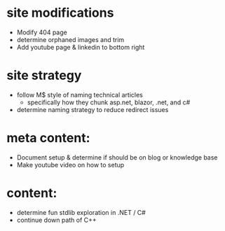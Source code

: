 # site modifications
- Modify 404 page
- determine orphaned images and trim
- Add youtube page & linkedin to bottom right

# site strategy
- follow M$ style of naming technical articles
  - specifically how they chunk asp.net, blazor, .net, and c#
- determine naming strategy to reduce redirect issues

# meta content:
- Document setup & determine if should be on blog or knowledge base
- Make youtube video on how to setup

# content:
- determine fun stdlib exploration in .NET / C#
- continue down path of C++

